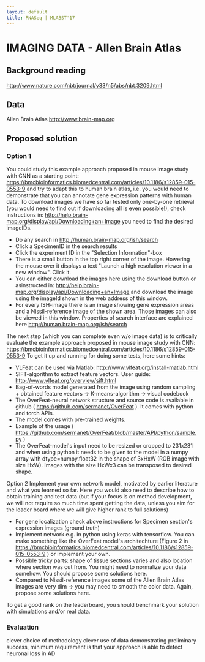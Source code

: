 ```yaml
---
layout: default
title: RNASeq | MLABST'17
---
```


# IMAGING DATA - Allen Brain Atlas

## Background reading
http://www.nature.com/nbt/journal/v33/n5/abs/nbt.3209.html

## Data
Allen Brain Atlas http://www.brain-map.org 

## Proposed solution

### Option 1

You could study this example approach proposed in mouse image study with CNN as a starting point: https://bmcbioinformatics.biomedcentral.com/articles/10.1186/s12859-015-0553-9 
and try to adapt this to human brain atlas, i.e. you would need to demonstrate that you can annotate gene expression patterns with human data.
To download images we have so far tested only one-by-one retrieval (you would need to find out if downloading all is even possible!), check instructions in:
http://help.brain-map.org/display/api/Downloading+an+Image
you need to find the desired imageIDs. 

- Do any search in http://human.brain-map.org/ish/search
- Click a SpecimenID in the search results
- Click the experiment ID in the "Selection Information"-box
- There is a small button in the top right corner of the image. Howering the mouse over it displays a text "Launch a high resolution viewer in a new window". Click it.
- You can either download the images here using the download button or asinstructed in:
http://help.brain-map.org/display/api/Downloading+an+Image
and download the image using the imageId shown in the web address of this window.
- For every ISH-image there is an image showing gene expression areas and a Nissil-reference image of the shown area. Those images can also be viewed in this window.
Properties of search interface are explained here  http://human.brain-map.org/ish/search 
 
The next step (which you can complete even w/o image data) is to critically evaluate the example approach proposed in mouse image study with CNN: https://bmcbioinformatics.biomedcentral.com/articles/10.1186/s12859-015-0553-9 
To get it up and running for doing some tests, here some hints:
- VLFeat can be used via Matlab: http://www.vlfeat.org/install-matlab.html
- SIFT-algorithm to extract feature vectors. User guide: http://www.vlfeat.org/overview/sift.html
- Bag-of-words model generated from the image using random sampling + obtained feature vectors ->  K-means-algorithm -> visual codebook
- The OverFeat-neural network structure and source code is available in github ( https://github.com/sermanet/OverFeat ). It comes with python and torch APIs.
- The model comes with pre-trained weights.
- Example of the usage ( https://github.com/sermanet/OverFeat/blob/master/API/python/sample.py )
- The OverFeat-model's input need to be resized or cropped to 231x231 and when using python it needs to be given to the model in a numpy array with dtype=numpy.float32 in the shape of 3xHxW (RGB image with size HxW). Images with the size HxWx3 can be transposed to desired shape.

Option 2
Implement your own network model, motivated by earlier literature and what you learned so far. Here you would also need to describe how to obtain training and test data (but if your focus is on method development, we will not require so much time spent getting the data, unless you aim for the leader board where we will give higher rank to full solutions)
- For gene localization check above instructions for Specimen section's expression images (ground truth)
- Implement network e.g. in python using keras with tensorflow. You can make something like the OverFeat model's architechture (Figure 2 in https://bmcbioinformatics.biomedcentral.com/articles/10.1186/s12859-015-0553-9 ) or implement your own.
- Possible tricky parts: shape of tissue sections varies and also location where section was cut from. You might need to normalize your data somehow. You should propose some solutions here.
- Compared to Nissil-reference images some of the Allen Brain Atlas images are very dim -> you may need to smooth the color data. Again, propose some solutions here.

To get a good rank on the leaderboard, you should benchmark your solution with simulations and/or real data. 

### Evaluation

clever choice of methodology
clever use of data
demonstrating preliminary success, minimum requirement is that your approach is able to detect neuronal loss in AD
